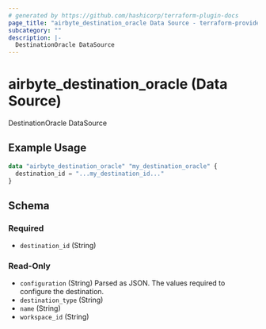 ```yaml
---
# generated by https://github.com/hashicorp/terraform-plugin-docs
page_title: "airbyte_destination_oracle Data Source - terraform-provider-airbyte"
subcategory: ""
description: |-
  DestinationOracle DataSource
---
```


# airbyte_destination_oracle (Data Source)

DestinationOracle DataSource

## Example Usage

```terraform
data "airbyte_destination_oracle" "my_destination_oracle" {
  destination_id = "...my_destination_id..."
}
```

<!-- schema generated by tfplugindocs -->
## Schema

### Required

- `destination_id` (String)

### Read-Only

- `configuration` (String) Parsed as JSON.
The values required to configure the destination.
- `destination_type` (String)
- `name` (String)
- `workspace_id` (String)


